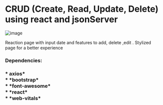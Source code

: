 # CRUD (Create, Read, Update, Delete) using react  and jsonServer
![image](https://user-images.githubusercontent.com/79268565/173144166-ccaafb02-4ce8-4bfd-9f39-a4854ccdae88.png)

Reaction page with input date and features to add, delete ,edit . Stylized page for a better experience



<h3>Dependencies:<h3/>
<!--ts-->
* axios* <br>
* *bootstrap*<br>
* *font-awesome*<br>
* *react*    <br>
* *web-vitals*<br>
<!--ts-->
